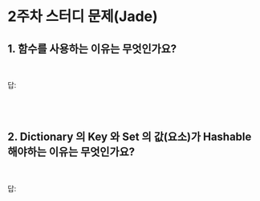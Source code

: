 # 2주차 스터디 문제(Jade)

## 1. 함수를 사용하는 이유는 무엇인가요?

<br>

답:

<br><br>

## 2. Dictionary 의 Key 와 Set 의 값(요소)가 Hashable 해야하는 이유는 무엇인가요?

<br>

답:

<br><br>
